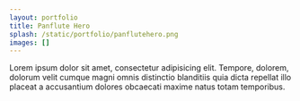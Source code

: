 ```yaml
---
layout: portfolio
title: Panflute Hero
splash: /static/portfolio/panflutehero.png
images: []
---
```

Lorem ipsum dolor sit amet, consectetur adipisicing elit. Tempore, dolorem, dolorum velit cumque magni omnis distinctio blanditiis quia dicta repellat illo placeat a accusantium dolores obcaecati maxime natus totam temporibus.